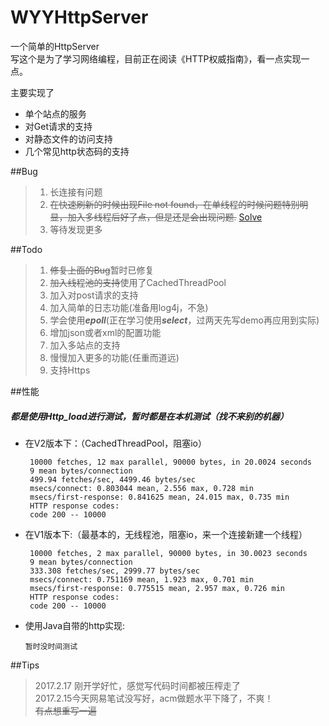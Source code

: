# WYYHttpServer

一个简单的HttpServer  
写这个是为了学习网络编程，目前正在阅读《HTTP权威指南》，看一点实现一点。

主要实现了
+ 单个站点的服务
+ 对Get请求的支持
+ 对静态文件的访问支持
+ 几个常见http状态码的支持


##Bug
>1. 长连接有问题
>1. <del>在快速刷新的时候出现File not found，在单线程的时候问题特别明显，加入多线程后好了点，但是还是会出现问题.</del> [Solve](http://stackoverflow.com/questions/42221498/how-can-i-get-full-http-request-via-java)
>2. 等待发现更多

##Todo
>1. <del>修复上面的Bug</del>暂时已修复
>2. <del>加入线程池的支持</del>使用了CachedThreadPool
>3. 加入对post请求的支持
>4. 加入简单的日志功能(准备用log4j，不急)
>4. 学会使用***epoll***(正在学习使用***select***，过两天先写demo再应用到实际)
>5. 增加json或者xml的配置功能
>5. 加入多站点的支持
>6. 慢慢加入更多的功能(任重而道远)
>7. 支持Https

##性能

##### 都是使用Http_load进行测试，暂时都是在本机测试（找不来别的机器）  
+ 在V2版本下：（CachedThreadPool，阻塞io）  

       10000 fetches, 12 max parallel, 90000 bytes, in 20.0024 seconds  
       9 mean bytes/connection  
       499.94 fetches/sec, 4499.46 bytes/sec  
       msecs/connect: 0.803044 mean, 2.556 max, 0.728 min  
       msecs/first-response: 0.841625 mean, 24.015 max, 0.735 min  
       HTTP response codes:  
       code 200 -- 10000  


+ 在V1版本下:（最基本的，无线程池，阻塞io，来一个连接新建一个线程）  

       10000 fetches, 2 max parallel, 90000 bytes, in 30.0023 seconds  
       9 mean bytes/connection  
       333.308 fetches/sec, 2999.77 bytes/sec  
       msecs/connect: 0.751169 mean, 1.923 max, 0.701 min  
       msecs/first-response: 0.775515 mean, 2.957 max, 0.726 min  
       HTTP response codes:  
       code 200 -- 10000

+ 使用Java自带的http实现:

      暂时没时间测试

  


##Tips
> 2017.2.17 刚开学好忙，感觉写代码时间都被压榨走了  
> 2017.2.15今天网易笔试没写好，acm做题水平下降了，不爽！  
> <del>有点想重写一遍</del>  

